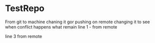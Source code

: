 # TestRepo
From git to 
machine
chaning it gor pushing on remote
changing it to see when conflict happens what remain
line 1 - from remote

line 3 from remote
